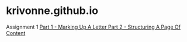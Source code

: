 # krivonne.github.io

Assignment 1
<a href= "Assign 1/Part 1/index.html"/> Part 1 - Marking Up A Letter
<a href = ""/>Part 2 - Structuring A Page Of Content
